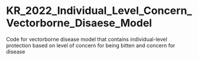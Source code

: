 # KR_2022_Individual_Level_Concern_Vectorborne_Disaese_Model
Code for vectorborne disease model that contains individual-level protection based on level of concern for being bitten and concern for disease
